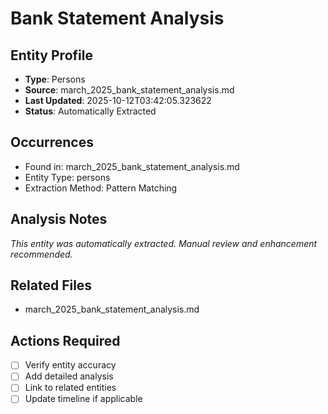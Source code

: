 # Bank Statement Analysis

## Entity Profile
- **Type**: Persons
- **Source**: march_2025_bank_statement_analysis.md
- **Last Updated**: 2025-10-12T03:42:05.323622
- **Status**: Automatically Extracted

## Occurrences
- Found in: march_2025_bank_statement_analysis.md
- Entity Type: persons
- Extraction Method: Pattern Matching

## Analysis Notes
*This entity was automatically extracted. Manual review and enhancement recommended.*

## Related Files
- march_2025_bank_statement_analysis.md

## Actions Required
- [ ] Verify entity accuracy
- [ ] Add detailed analysis
- [ ] Link to related entities
- [ ] Update timeline if applicable
